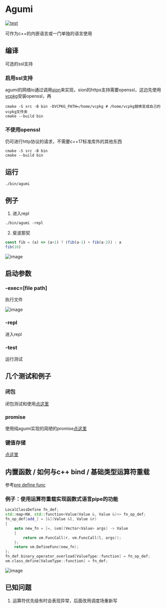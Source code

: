 # Agumi
[![test](https://github.com/zanllp/agumi/actions/workflows/test.yml/badge.svg)](https://github.com/zanllp/agumi/actions/workflows/test.yml)

可作为c++的内嵌语言或一门单独的语言使用
## 编译
可选的ssl支持
### 启用ssl支持
agumi的网络io通过调用[sion](https://github.com/zanllp/sion)来实现，sion的https支持需要openssl，这边先使用[vcpkg](https://github.com/microsoft/vcpkg)安装openssl，再
```shell
cmake -S src -B bin -DVCPKG_PATH=/home/vcpkg # /home/vcpkg替换变成自己的vcpkg文件夹
cmake --build bin
```
### 不使用openssl
仍可进行http协议的请求，不需要c++17标准库外的其他东西
```shell
cmake -S src -B bin
cmake --build bin
```
## 运行
```shell
./bin/agumi
```
## 例子
1. 进入repl
```shell
./bin/agumi -repl
```
2. 斐波那契
```js
const fib = (a) => (a>1) ? (fib(a-1) + fib(a-2)) : a
fib(10)
```
![image](https://user-images.githubusercontent.com/25872019/118397323-ff982a00-b685-11eb-9bf6-897e5ea5c23e.png)

## 启动参数
### -exec=[file path]
执行文件

![image](https://user-images.githubusercontent.com/25872019/119235882-2b744d80-bb67-11eb-9b2a-57444f2dc294.png)
### -repl
进入repl
### -test
运行测试
## 几个测试和例子
### 闭包
闭包测试和使用[点这里](./script/closure.as)
### promise
使用纯agumi实现的简陋的promise[点这里](./script/promise.as)
### 键值存储
[点这里](./script/kv.as)
## 内置函数 / 如何与c++ bind / 基础类型运算符重载
参考[pre define func](./src/PreDefineFn.h)
### 例子：使用运算符重载实现函数式语言pipe的功能
```cpp
LocalClassDefine fn_def;
std::map<KW, std::function<Value(Value &, Value &)>> fn_op_def;
fn_op_def[add_] = [&](Value &l, Value &r)
{
    auto new_fn = [=, &vm](Vector<Value> args) -> Value
    {
        return vm.FuncCall(r, vm.FuncCall(l, args));
    };
    return vm.DefineFunc(new_fn);
};
fn_def.binary_operator_overload[ValueType::function] = fn_op_def;
vm.class_define[ValueType::function] = fn_def;
```
![image](https://user-images.githubusercontent.com/25872019/119687653-f5421100-be79-11eb-9441-95174cff6068.png)
## 已知问题
1. 运算符优先级有时会表现异常，后面改用调度场重新写
